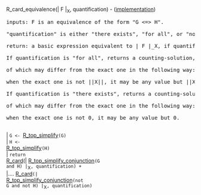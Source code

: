 R\_card\_equivalence(| F |<sub>X</sub>, quantification) - ([implementation](http://code.google.com/p/aic-expresso/source/browse/trunk/src/main/java/com/sri/ai/grinder/library/equality/cardinality/direct/core/CardinalityEquivalence.java))
<pre>
inputs: F is an equivalence of the form "G <=> H".<br>
"quantification" is either "there exists", "for all", or "none".<br>
return: a basic expression equivalent to | F |_X, if quantification is "none".<br>
If quantification is "for all", returns a counting-solution, the leaves<br>
of which may differ from the exact one in the following way:<br>
when the exact one is not ||X||, it may be any value but ||X||.<br>
If quantification is "there exists", returns a counting-solution, the leaves<br>
of which may differ from the exact one in the following way:<br>
when the exact one is not 0, it may be any value but 0.<br>
</pre>
| `G <- `[R\_top\_simplify](RewriterTopSimplify.md)`(G)`<br>
| <code>H &lt;- </code><a href='RewriterTopSimplify.md'>R_top_simplify</a><code>(H)</code><br>
| <code>return </code><a href='RewriterCardWithQuantification.md'>R_card</a>(| <a href='RewriterTopSimplifyConjunction.md'>R_top_simplify_conjunction</a><code>(G and H) |</code><sub>X</sub><code>, quantification) +</code><br>
|.... <a href='RewriterCardWithQuantification.md'>R_card</a><code>(| </code><a href='RewriterTopSimplifyConjunction.md'>R_top_simplify_conjunction</a><code>(not G and not H) |</code><sub>X</sub><code>, quantification)</code><br>